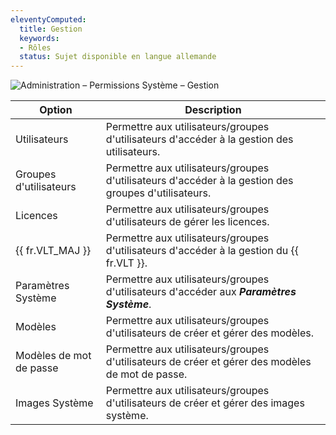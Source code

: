 ```yaml
---
eleventyComputed:
  title: Gestion
  keywords:
  - Rôles
  status: Sujet disponible en langue allemande
---
```

![Administration – Permissions Système – Gestion](https://cdnweb.devolutions.net/docs/docs_en_server_ServerOp0066.png)

| Option             | Description                                                      |
|--------------------|------------------------------------------------------------------|
| Utilisateurs       | Permettre aux utilisateurs/groupes d'utilisateurs d'accéder à la gestion des utilisateurs. |
| Groupes d'utilisateurs | Permettre aux utilisateurs/groupes d'utilisateurs d'accéder à la gestion des groupes d'utilisateurs. |
| Licences           | Permettre aux utilisateurs/groupes d'utilisateurs de gérer les licences. |
| {{ fr.VLT_MAJ }}   | Permettre aux utilisateurs/groupes d'utilisateurs d'accéder à la gestion du {{ fr.VLT }}. |
| Paramètres Système | Permettre aux utilisateurs/groupes d'utilisateurs d'accéder aux ***Paramètres Système***. |
| Modèles            | Permettre aux utilisateurs/groupes d'utilisateurs de créer et gérer des modèles. |
| Modèles de mot de passe | Permettre aux utilisateurs/groupes d'utilisateurs de créer et gérer des modèles de mot de passe. |
| Images Système     | Permettre aux utilisateurs/groupes d'utilisateurs de créer et gérer des images système. |

